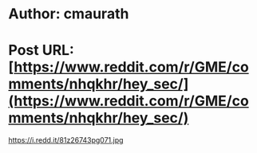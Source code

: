 # Author: cmaurath
# Post URL: [https://www.reddit.com/r/GME/comments/nhqkhr/hey_sec/](https://www.reddit.com/r/GME/comments/nhqkhr/hey_sec/)


https://i.redd.it/81z26743pg071.jpg